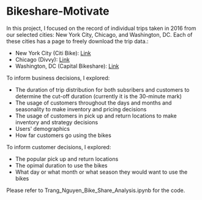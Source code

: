# Bikeshare-Motivate

In this project, I focused on the record of individual trips taken in 2016 from our selected cities: New York City, Chicago, and Washington, DC. Each of these cities has a page to freely download the trip data.:

- New York City (Citi Bike): [Link](https://www.citibikenyc.com/system-data)
- Chicago (Divvy): [Link](https://www.divvybikes.com/system-data)
- Washington, DC (Capital Bikeshare): [Link](https://www.capitalbikeshare.com/system-data)

To inform business decisions, I explored:
- The duration of trip distribution for both subsribers and customers to determine the cut-off duration (currently it is the 30-minute mark)
- The usage of customers throughout the days and months and seasonality to make inventory and pricing decisions
- The usage of customers in pick up and return locations to make inventory and strategy decisions
- Users' demographics
- How far customers go using the bikes

To inform customer decisions, I explored:
- The popular pick up and return locations
- The opimal duration to use the bikes
- What day or what month or what season they would want to use the bikes

Please refer to Trang_Nguyen_Bike_Share_Analysis.ipynb for the code. 
